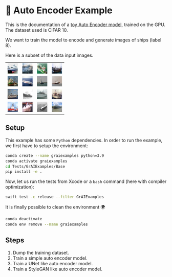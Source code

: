 # 🚀 Auto Encoder Example

This is the documentation of a 
[toy Auto Encoder model](../../Tests/GrAIExamples/AutoEncoderExample.swift), 
trained on the GPU. 
The dataset used is CIFAR 10. 

We want to train the model to encode and generate images of ships (label 8).

Here is a subset of the data input images.

<table align="center" cellspacing="0" cellpadding="0">
    <tr>
        <td><img src="../../Tests/data/out/cifar-10/CIFAR8_0.png"></td>
        <td><img src="../../Tests/data/out/cifar-10/CIFAR8_1.png"></td>
        <td><img src="../../Tests/data/out/cifar-10/CIFAR8_2.png"></td>
        <td><img src="../../Tests/data/out/cifar-10/CIFAR8_3.png"></td>
    </tr>
    <tr>
        <td><img src="../../Tests/data/out/cifar-10/CIFAR8_4.png"></td>
        <td><img src="../../Tests/data/out/cifar-10/CIFAR8_5.png"></td>
        <td><img src="../../Tests/data/out/cifar-10/CIFAR8_6.png"></td>
        <td><img src="../../Tests/data/out/cifar-10/CIFAR8_7.png"></td>
    </tr>
    <tr>
        <td><img src="../../Tests/data/out/cifar-10/CIFAR8_8.png"></td>
        <td><img src="../../Tests/data/out/cifar-10/CIFAR8_9.png"></td>
        <td><img src="../../Tests/data/out/cifar-10/CIFAR8_10.png"></td>
        <td><img src="../../Tests/data/out/cifar-10/CIFAR8_11.png"></td>
    </tr>
    <tr>
        <td><img src="../../Tests/data/out/cifar-10/CIFAR8_12.png"></td>
        <td><img src="../../Tests/data/out/cifar-10/CIFAR8_13.png"></td>
        <td><img src="../../Tests/data/out/cifar-10/CIFAR8_14.png"></td>
        <td><img src="../../Tests/data/out/cifar-10/CIFAR8_15.png"></td>
    </tr>
</table>

## Setup

This example has some `Python` dependencies. In order to run 
the example, we first have to setup the environment: 

```bash
conda create --name graiexamples python=3.9
conda activate graiexamples
cd Tests/GrAIExamples/Base
pip install -e .
```

Now, let us run the tests from Xcode or a `bash` command (here with compiler 
optimization):

```bash
swift test -c release --filter GrAIExamples
```

It is finally possible to clean the environment 🌍

```bash     
conda deactivate
conda env remove --name graiexamples
```

## Steps

1. Dump the training dataset.  
1. Train a simple auto encoder model.
1. Train a UNet like auto encoder model.
1. Train a StyleGAN like auto encoder model.
